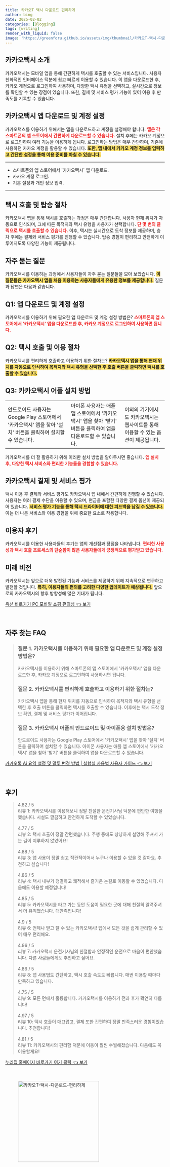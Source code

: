 ```yaml
---
title: 카카오T 택시 다운로드 편리하게
author: bing
date: 2025-02-02
categories: [Blogging]
tags: [writing]
render_with_liquid: false
image: 'https://greenforu.github.io/assets/img/thumbnail/카카오T-택시-다운로드-편리하게.webp'
---
```



<h2 id='카카오택시 소개'>카카오택시 소개</h2>

<p>카카오택시는 모바일 앱을 통해 간편하게 택시를 호출할 수 있는 서비스입니다. 사용자 친화적인 인터페이스 덕분에 쉽고 빠르게 이용할 수 있습니다. 이 앱을 다운로드한 후, 카카오 계정으로 로그인하여 사용하며, 다양한 택시 유형을 선택하고, 실시간으로 정보를 확인할 수 있는 장점이 있습니다. 또한, 결제 및 서비스 평가 기능이 있어 이용 후 만족도를 기록할 수 있습니다.</p>

<h2 id='카카오택시 앱 다운로드 및 계정 설정'>카카오택시 앱 다운로드 및 계정 설정</h2>

<p>카카오택스를 이용하기 위해서는 앱을 다운로드하고 계정을 설정해야 합니다. <b><span style="color: #ee2323;">앱은 각 스마트폰의 앱 스토어에서 간편하게 다운로드할 수 있습니다.</span></b> 설치 후에는 카카오 계정으로 로그인하여 여러 기능을 이용하게 됩니다. 로그인하는 방법은 매우 간단하며, 기존에 사용하던 카카오 계정을 활용할 수 있습니다. <b><span style="background-color: #ffe066;">또한, 앱 내에서 카카오 계정 정보를 입력하고 간단한 설정을 통해 이용 준비를 마칠 수 있습니다.</span></b></p>

<hr />

<ul>
    <li>스마트폰의 앱 스토어에서 `카카오택시` 앱 다운로드.</li>
    <li>카카오 계정 로그인.</li>
    <li>기본 설정과 개인 정보 입력.</li>
</ul>

<hr />

<h2 id='택시 호출 및 탑승 절차'>택시 호출 및 탑승 절차</h2>

<p>카카오택시 앱을 통해 택시를 호출하는 과정은 매우 간단합니다. 사용자 현재 위치가 자동으로 인식되며, 그에 따른 목적지와 택시 유형을 사용자가 선택합니다. <b><span style="color: #ee2323;">단 몇 번의 클릭으로 택시를 호출할 수 있습니다.</span></b> 이후, 택시는 실시간으로 도착 정보를 제공하며, 승차 후에는 결제와 서비스 평가를 진행할 수 있습니다. 탑승 경험이 편리하고 안전하게 이루어지도록 다양한 기능이 제공됩니다.</p>

<h2 id='자주 묻는 질문'>자주 묻는 질문</h2>

<p>카카오택시를 이용하는 과정에서 사용자들이 자주 묻는 질문들을 모아 보았습니다. <b><span style="background-color: #ffe066;">이 질문들은 카카오택시 앱을 처음 이용하는 사용자들에게 유용한 정보를 제공합니다.</span></b> 질문과 답변은 다음과 같습니다.</p>

<h2 id='Q1-앱 다운로드 및 계정 설정'>Q1: 앱 다운로드 및 계정 설정</h2>

<p>카카오택시를 이용하기 위해 필요한 앱 다운로드 및 계정 설정 방법은? <b><span style="color: #ee2323;">스마트폰의 앱 스토어에서 '카카오택시' 앱을 다운로드한 후, 카카오 계정으로 로그인하여 사용하면 됩니다.</span></b></p>

<h2 id='Q2-택시 호출 및 이용 절차'>Q2: 택시 호출 및 이용 절차</h2>

<p>카카오택시를 편리하게 호출하고 이용하기 위한 절차는? <b><span style="background-color: #ffe066;">카카오택시 앱을 통해 현재 위치를 자동으로 인식하여 목적지와 택시 유형을 선택한 후 호출 버튼을 클릭하면 택시를 호출할 수 있습니다.</span></b></p>

<h2 id='Q3-카카오택시 설치 방법'>Q3: 카카오택시 어플 설치 방법</h2>

<table>
    <tr>
        <td>안드로이드 사용자는 Google Play 스토어에서 '카카오택시' 앱을 찾아 '설치' 버튼을 클릭하여 설치할 수 있습니다.</td>
        <td>아이폰 사용자는 애플 앱 스토어에서 '카카오택시' 앱을 찾아 '받기' 버튼을 클릭하여 앱을 다운로드할 수 있습니다.</td>
        <td>이외의 기기에서도 카카오택시는 웹사이트를 통해 이용할 수 있는 옵션이 제공됩니다.</td>
    </tr>
</table>

<p>카카오택시를 더 잘 활용하기 위해 이러한 설치 방법을 알아두시면 좋습니다. <b><span style="color: #ee2323;">앱 설치 후, 다양한 택시 서비스와 편리한 기능들을 경험할 수 있습니다.</span></b></p>

<h2 id='카카오택시 결제 및 서비스 평가'>카카오택시 결제 및 서비스 평가</h2>

<p>택시 이용 후 결제와 서비스 평가도 카카오택시 앱 내에서 간편하게 진행할 수 있습니다. 사용자는 여러 결제 수단을 이용할 수 있으며, 현금을 포함한 다양한 결제 옵션이 제공되어 있습니다. <b><span style="background-color: #ffe066;">서비스 평가 기능을 통해 택시 드라이버에 대한 피드백을 남길 수 있습니다.</span></b> 이는 더 나은 서비스와 이용 경험을 위해 중요한 요소로 작용합니다.</p>

<h2 id='이용자 후기'>이용자 후기</h2>

<p>카카오택시를 이용한 사용자들의 후기는 앱의 개선점과 장점을 나타냅니다. <b><span style="color: #ee2323;">편리한 사용성과 택시 호출 프로세스의 단순함이 많은 사용자들에게 긍정적으로 평가받고 있습니다.</span></b></p>

<h2 id='미래 비전'>미래 비전</h2>

<p>카카오택시는 앞으로 더욱 발전된 기능과 서비스를 제공하기 위해 지속적으로 연구하고 발전할 것입니다. <b><span style="background-color: #ffe066;">특히, 이용자들의 편의를 고려한 다양한 업데이트가 예상됩니다.</span></b> 앞으로의 카카오택시의 향후 방향성에 많은 기대가 됩니다.</p>


<p><a class="click-button" title="옥션 바로가기 PC 모바일 쇼핑 편의성" href="https://greenforu.github.io/posts/%EC%98%A5%EC%85%98-%EB%B0%94%EB%A1%9C%EA%B0%80%EA%B8%B0-PC-%EB%AA%A8%EB%B0%94%EC%9D%BC-%EC%87%BC%ED%95%91-%ED%8E%B8%EC%9D%98%EC%84%B1/" rel="dofollow">옥션 바로가기 PC 모바일 쇼핑 편의성 👈 보기</a></p><br>
<h2 id='자주_찾는_FAQ'>자주 찾는 FAQ</h2>
<div itemscope="" itemtype="https://schema.org/FAQPage"> 
<blockquote> 
<div itemscope="" itemprop="mainEntity" itemtype="https://schema.org/Question"> 
<h3 itemprop="name">질문 1. 카카오택시를 이용하기 위해 필요한 앱 다운로드 및 계정 설정 방법은?</h3> 
<div itemscope="" itemprop="acceptedAnswer" itemtype="https://schema.org/Answer"> 
<span itemprop="text"> 
<p>카카오택시를 이용하기 위해 스마트폰의 앱 스토어에서 '카카오택시' 앱을 다운로드한 후, 카카오 계정으로 로그인하여 사용하시면 됩니다.</p> 
</span> 
</div> 
</div> 

<div itemscope="" itemprop="mainEntity" itemtype="https://schema.org/Question"> 
<h3 itemprop="name">질문 2. 카카오택시를 편리하게 호출하고 이용하기 위한 절차는?</h3> 
<div itemscope="" itemprop="acceptedAnswer" itemtype="https://schema.org/Answer"> 
<span itemprop="text"> 
<p>카카오택시 앱을 통해 현재 위치를 자동으로 인식하여 목적지와 택시 유형을 선택한 후 호출 버튼을 클릭하면 택시를 호출할 수 있습니다. 이후에는 택시 도착 정보 확인, 결제 및 서비스 평가가 이어집니다.</p> 
</span> 
</div> 
</div> 

<div itemscope="" itemprop="mainEntity" itemtype="https://schema.org/Question"> 
<h3 itemprop="name">질문 3. 카카오택시 어플의 안드로이드 및 아이폰용 설치 방법은?</h3> 
<div itemscope="" itemprop="acceptedAnswer" itemtype="https://schema.org/Answer"> 
<span itemprop="text"> 
<p>안드로이드 사용자는 Google Play 스토어에서 '카카오택시' 앱을 찾아 '설치' 버튼을 클릭하여 설치할 수 있습니다. 아이폰 사용자는 애플 앱 스토어에서 '카카오택시' 앱을 찾아 '받기' 버튼을 클릭하여 앱을 다운로드할 수 있습니다.</p> 
</span> 
</div> 
</div> 
</blockquote> 
</div>
<p><a class="click-button" title="카카오톡 Ai 요약 설정 및 말투 변경 방법 | 실험실 사용법 사용자 가이드" href="https://greenforu.github.io/posts/%EC%B9%B4%EC%B9%B4%EC%98%A4%ED%86%A1-Ai-%EC%9A%94%EC%95%BD-%EC%84%A4%EC%A0%95-%EB%B0%8F-%EB%A7%90%ED%88%AC-%EB%B3%80%EA%B2%BD-%EB%B0%A9%EB%B2%95-%EC%8B%A4%ED%97%98%EC%8B%A4-%EC%82%AC%EC%9A%A9%EB%B2%95-%EC%82%AC%EC%9A%A9%EC%9E%90-%EA%B0%80%EC%9D%B4%EB%93%9C/" rel="dofollow">카카오톡 Ai 요약 설정 및 말투 변경 방법 | 실험실 사용법 사용자 가이드 👈 보기</a></p><br>
<h2 id='후기'>후기</h2>
<div itemscope itemtype="https://schema.org/Product">
  <blockquote>
  <div itemprop="review" itemscope itemtype="https://schema.org/Review">
      <div itemprop="reviewRating" itemscope itemtype="https://schema.org/Rating"> <span itemprop="ratingValue">4.82</span> / <span itemprop="bestRating">5</span> </div>
      <span itemprop="reviewBody">리뷰 1: 카카오택시를 이용해보니 정말 친절한 운전기사님 덕분에 편안한 여행을 했습니다. 시설도 깔끔하고 안전하게 도착할 수 있었습니다.</span>
  </div>
  <br>
  <div itemprop="review" itemscope itemtype="https://schema.org/Review">
      <div itemprop="reviewRating" itemscope itemtype="https://schema.org/Rating"> <span itemprop="ratingValue">4.77</span> / <span itemprop="bestRating">5</span> </div>
      <span itemprop="reviewBody">리뷰 2: 택시 호출이 정말 간편했습니다. 주행 중에도 상냥하게 설명해 주셔서 가는 길이 지루하지 않았어요!</span>
  </div>
  <br>
  <div itemprop="review" itemscope itemtype="https://schema.org/Review">
      <div itemprop="reviewRating" itemscope itemtype="https://schema.org/Rating"> <span itemprop="ratingValue">4.88</span> / <span itemprop="bestRating">5</span> </div>
      <span itemprop="reviewBody">리뷰 3: 앱 사용이 정말 쉽고 직관적이어서 누구나 이용할 수 있을 것 같아요. 추천하고 싶습니다!</span>
  </div>
  <br>
  <div itemprop="review" itemscope itemtype="https://schema.org/Review">
      <div itemprop="reviewRating" itemscope itemtype="https://schema.org/Rating"> <span itemprop="ratingValue">4.86</span> / <span itemprop="bestRating">5</span> </div>
      <span itemprop="reviewBody">리뷰 4: 택시 내부가 청결하고 쾌적해서 즐거운 눈길로 이동할 수 있었습니다. 다음에도 이용할 예정입니다!</span>
  </div>
  <br>
  <div itemprop="review" itemscope itemtype="https://schema.org/Review">
      <div itemprop="reviewRating" itemscope itemtype="https://schema.org/Rating"> <span itemprop="ratingValue">4.85</span> / <span itemprop="bestRating">5</span> </div>
      <span itemprop="reviewBody">리뷰 5: 카카오택시를 타고 가는 동안 도움이 필요한 곳에 대해 친절히 알려주셔서 더 유익했습니다. 대만족입니다!</span>
  </div>
  <br>
  <div itemprop="review" itemscope itemtype="https://schema.org/Review">
      <div itemprop="reviewRating" itemscope itemtype="https://schema.org/Rating"> <span itemprop="ratingValue">4.9</span> / <span itemprop="bestRating">5</span> </div>
      <span itemprop="reviewBody">리뷰 6: 언제나 믿고 탈 수 있는 카카오택시! 앱에서 모든 것을 쉽게 관리할 수 있어 매우 편리해요.</span>
  </div>
  <br>
  <div itemprop="review" itemscope itemtype="https://schema.org/Review">
      <div itemprop="reviewRating" itemscope itemtype="https://schema.org/Rating"> <span itemprop="ratingValue">4.96</span> / <span itemprop="bestRating">5</span> </div>
      <span itemprop="reviewBody">리뷰 7: 카카오택시 운전기사님의 친절함과 안정적인 운전으로 마음이 편안했습니다. 다른 사람들에게도 추천하고 싶어요.</span>
  </div>
  <br>
  <div itemprop="review" itemscope itemtype="https://schema.org/Review">
      <div itemprop="reviewRating" itemscope itemtype="https://schema.org/Rating"> <span itemprop="ratingValue">4.86</span> / <span itemprop="bestRating">5</span> </div>
      <span itemprop="reviewBody">리뷰 8: 앱 사용법도 간단하고, 택시 호출 속도도 빠릅니다. 매번 이용할 때마다 만족하고 있습니다.</span>
  </div>
  <br>
  <div itemprop="review" itemscope itemtype="https://schema.org/Review">
      <div itemprop="reviewRating" itemscope itemtype="https://schema.org/Rating"> <span itemprop="ratingValue">4.75</span> / <span itemprop="bestRating">5</span> </div>
      <span itemprop="reviewBody">리뷰 9: 모든 면에서 훌륭합니다. 카카오택시를 이용하기 전과 후가 확연히 다릅니다!</span>
  </div>
  <br>
  <div itemprop="review" itemscope itemtype="https://schema.org/Review">
      <div itemprop="reviewRating" itemscope itemtype="https://schema.org/Rating"> <span itemprop="ratingValue">4.97</span> / <span itemprop="bestRating">5</span> </div>
      <span itemprop="reviewBody">리뷰 10: 택시 호출이 매끄럽고, 결제 또한 간편하여 정말 만족스러운 경험이었습니다. 추천합니다!</span>
  </div>
  <br>
  <div itemprop="review" itemscope itemtype="https://schema.org/Review">
      <div itemprop="reviewRating" itemscope itemtype="https://schema.org/Rating"> <span itemprop="ratingValue">4.81</span> / <span itemprop="bestRating">5</span> </div>
      <span itemprop="reviewBody">리뷰 11: 카카오택시의 편리함 덕분에 이동이 훨씬 수월해졌습니다. 다음에도 꼭 이용할게요!</span>
  </div>
  </blockquote>
</div>
<p><a class="click-button" title="누리집 홈페이지 바로가기 여기 클릭" href="https://greenforu.github.io/posts/%EB%88%84%EB%A6%AC%EC%A7%91-%ED%99%88%ED%8E%98%EC%9D%B4%EC%A7%80-%EB%B0%94%EB%A1%9C%EA%B0%80%EA%B8%B0-%EC%97%AC%EA%B8%B0-%ED%81%B4%EB%A6%AD/" rel="dofollow">누리집 홈페이지 바로가기 여기 클릭 👈 보기</a></p><br>
<figure class="image"><img src="https://greenforu.github.io/assets/img/thumbnail/카카오T-택시-다운로드-편리하게.webp" alt="카카오T-택시-다운로드-편리하게" width="256" height="256"></figure>